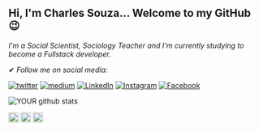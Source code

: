 
## Hi, I'm Charles Souza... Welcome to my GitHub 😉

<i> I'm a Social Scientist, Sociology Teacher and I'm currently studying to become a Fullstack developer. </i>




✔ <i>Follow me on social media:</i>

[<img src= "https://img.shields.io/badge/twitter-blue?&style=flat-square&logo=twitter&logoColor=white" alt="twitter"/>](https://twitter.com/charles4souza) 
[<img src= "https://img.shields.io/badge/medium-black?&style=flat-square&logo=medium&logoColor=white" alt="medium" />](https://medium.com/@charles4souza/) 
[<img src= "https://img.shields.io/badge/LinkedIn-%230077B5.svg?&style=flat-square&logo=linkedin&logoColor=white" alt="LinkedIn"/>](https://www.linkedin.com/in/charles4souza/) 
[<img src= "https://img.shields.io/badge/Instagram-%23E4405F.svg?&style=flat-square&logo=instagram&logoColor=white" alt="Instagram"/>](https://www.instagram.com/charles4souza/) 
[<img src= "https://img.shields.io/badge/Facebook-%231877F2.svg?&style=flat-square&logo=facebook&logoColor=white" alt="Facebook"/>](https://www.facebook.com/charles4souza)

![YOUR github stats](https://github-readme-stats.vercel.app/api?username=charles4souza)



<p align="left">
<img src="https://devicons.github.io/devicon/devicon.git/icons/css3/css3-original-wordmark.svg" alt="css3"  width="20" height="20"/>
<img src="https://devicons.github.io/devicon/devicon.git/icons/html5/html5-original-wordmark.svg" alt="html5"  width="20" height="20"/>
<img src="https://devicons.github.io/devicon/devicon.git/icons/javascript/javascript-original.svg" alt="javascript" width="20" height="20"/>
</p>




